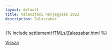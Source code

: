 ```yaml
---
layout: default
title: Választási névjegyzék 2022
description: Zalaszabar
---
```


{% include settlementHTMLs/Zalaszabar.html %}

[Vissza](./)